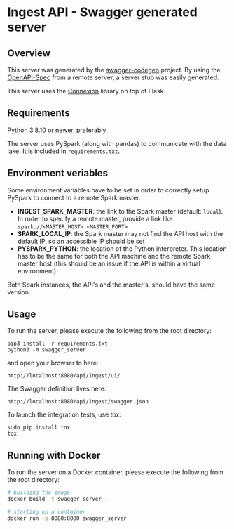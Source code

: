 # Ingest API - Swagger generated server

## Overview
This server was generated by the [swagger-codegen](https://github.com/swagger-api/swagger-codegen) project. By using the
[OpenAPI-Spec](https://github.com/swagger-api/swagger-core/wiki) from a remote server, a server stub was easily generated.

This server uses the [Connexion](https://github.com/zalando/connexion) library on top of Flask.

## Requirements
Python 3.8.10 or newer, preferably

The server uses PySpark (along with pandas) to communicate with the data lake. It is included in `requirements.txt`.

## Environment veriables
Some environment variables have to be set in order to correctly setup PySpark to connect to a remote Spark master.

- **INGEST_SPARK_MASTER**: the link to the Spark master (default: `local`). In roder to specify a remote master, provide a link like `spark://<MASTER_HOST>:<MASTER_PORT>`
- **SPARK_LOCAL_IP**: the Spark master may not find the API host with the default IP, so an accessible IP should be set
- **PYSPARK_PYTHON**: the location of the Python interpreter. This location has to be the same for both the API machine and the remote Spark master host (this should be an issue if the API is within a virtual environment)

Both Spark instances, the API's and the master's, should have the same version.

## Usage
To run the server, please execute the following from the root directory:

```
pip3 install -r requirements.txt
python3 -m swagger_server
```

and open your browser to here:

```
http://localhost:8080/api/ingest/ui/
```

The Swagger definition lives here:

```
http://localhost:8080/api/ingest/swagger.json
```

To launch the integration tests, use tox:
```
sudo pip install tox
tox
```

## Running with Docker

To run the server on a Docker container, please execute the following from the root directory:

```bash
# building the image
docker build -t swagger_server .

# starting up a container
docker run -p 8080:8080 swagger_server
```
